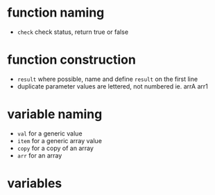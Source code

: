 # function naming
  * `check` check status, return true or false

# function construction
  * `result` where possible, name and define `result` on the first line
  * duplicate parameter values are lettered, not numbered ie. arrA  arr1

# variable naming
  * `val` for a generic value
  * `item` for a generic array value
  * `copy` for a copy of an array
  * `arr` for an array

# variables
